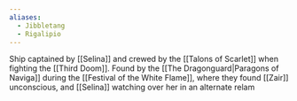 ```yaml
---
aliases:
  - Jibbletang
  - Rigalipio
---
```

Ship captained by [[Selina]] and crewed by the [[Talons of Scarlet]] when fighting the [[Third Doom]].
Found by the [[The Dragonguard|Paragons of Naviga]] during the [[Festival of the White Flame]], where they found [[Zair]] unconscious, and [[Selina]] watching over her in an alternate relam